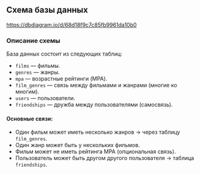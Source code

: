 ## Схема базы данных

https://dbdiagram.io/d/68d18f9c7c85fb9961da10b0

### Описание схемы

База данных состоит из следующих таблиц:

- `films` — фильмы.
- `genres` — жанры.
- `mpa` — возрастные рейтинги (MPA).
- `film_genres` — связь между фильмами и жанрами (многие ко многим).
- `users` — пользователи.
- `friendships` — дружба между пользователями (самосвязь).

#### Основные связи:
- Один фильм может иметь несколько жанров → через таблицу `film_genres`.
- Один жанр может быть у нескольких фильмов.
- Фильм может не иметь рейтинга MPA (опциональная связь).
- Пользователь может быть другом другого пользователя → таблица `friendships`.
